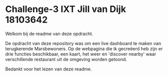 # Challenge-3 IXT Jill van Dijk 18103642

Welkom bij de readme van deze opdracht.

De opdracht van deze repository was om een live dashboard te maken van terugkerende Marsbewoners.
Op de webpagina die ik gecreëerd heb zijn er drie functies beschikbaar, een kaart, het weer en 'discover nearby' waar verschillende restaurant uit de omgeving worden getoond.

Bedankt voor het lezen van deze readme.
